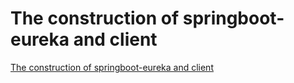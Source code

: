 # The construction of springboot-eureka and client
[The construction of springboot-eureka and client](https://aiwithcloud.com/2022/09/19/the_construction_of_springboot_eureka_and_client/)
